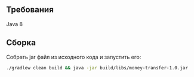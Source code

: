 ## Требования
Java 8

## Сборка
Собрать jar файл из исходного кода и запустить его:
```bash
./gradlew clean build && java -jar build/libs/money-transfer-1.0.jar
```
